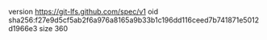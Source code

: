 version https://git-lfs.github.com/spec/v1
oid sha256:f27e9d5cf5ab2f6a976a8165a9b33b1c196dd116ceed7b741871e5012d1966e3
size 360
